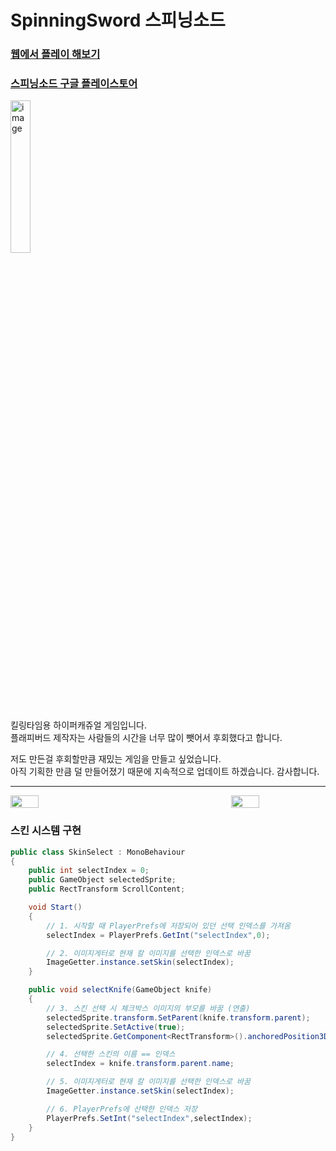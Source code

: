 # SpinningSword 스피닝소드
### [웹에서 플레이 해보기](https://falcon5077.github.io/WebglTest/SpinningSword/)
### [스피닝소드 구글 플레이스토어](https://play.google.com/store/apps/details?id=com.dibs.SpinningSword) 
<img alt="image" src="https://github.com/Falcon5077/SpinningSword/assets/32628758/5176a317-a999-43a2-8302-c546db73606f" width="25%" height="25%">

킬링타임용 하이퍼캐쥬얼 게임입니다. <br>
플래피버드 제작자는 사람들의 시간을 너무 많이 뺏어서 후회했다고 합니다.

저도 만든걸 후회할만큼 재밌는 게임을 만들고 싶었습니다. <br>
아직 기획한 만큼 덜 만들어졌기 때문에 지속적으로 업데이트 하겠습니다.  감사합니다.

---

<div style="display: flex; justify-content: space-between;">
  <img src="https://github.com/Falcon5077/SpinningSword/assets/32628758/9df63978-f183-46ee-bf0a-a5d1d68919a5" width="30%" height="30%">
  <img src="https://github.com/Falcon5077/SpinningSword/assets/32628758/ef38af06-b199-44ea-a9c7-7f18ef784cc3" width="30%" height="30%">
</div>

### 스킨 시스템 구현

```csharp
public class SkinSelect : MonoBehaviour
{
    public int selectIndex = 0;
    public GameObject selectedSprite;
    public RectTransform ScrollContent;

    void Start()
    {
        // 1. 시작할 때 PlayerPrefs에 저장되어 있던 선택 인덱스를 가져옴
        selectIndex = PlayerPrefs.GetInt("selectIndex",0);

        // 2. 이미지게터로 현재 칼 이미지를 선택한 인덱스로 바꿈
        ImageGetter.instance.setSkin(selectIndex);
    }

    public void selectKnife(GameObject knife)
    {
        // 3. 스킨 선택 시 체크박스 이미지의 부모를 바꿈 (연출)
        selectedSprite.transform.SetParent(knife.transform.parent);
        selectedSprite.SetActive(true);
        selectedSprite.GetComponent<RectTransform>().anchoredPosition3D = new Vector3(0,215,0);

        // 4. 선택한 스킨의 이름 == 인덱스
        selectIndex = knife.transform.parent.name;

        // 5. 이미지게터로 현재 칼 이미지를 선택한 인덱스로 바꿈
        ImageGetter.instance.setSkin(selectIndex);

        // 6. PlayerPrefs에 선택한 인덱스 저장
        PlayerPrefs.SetInt("selectIndex",selectIndex);
    }
}
```
